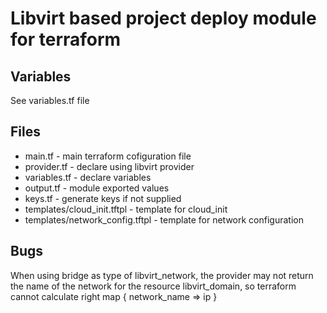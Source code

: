 # Libvirt based project deploy module for terraform


## Variables

See variables.tf file

## Files

- main.tf - main terraform cofiguration file
- provider.tf - declare using libvirt provider
- variables.tf - declare variables
- output.tf - module exported values
- keys.tf - generate keys if not supplied
- templates/cloud_init.tftpl - template for cloud_init
- templates/network_config.tftpl - template for network configuration

## Bugs

When using bridge as type of libvirt_network, the provider may not return
the name of the network for the resource libvirt_domain, so terraform
cannot calculate right map { network_name => ip }
